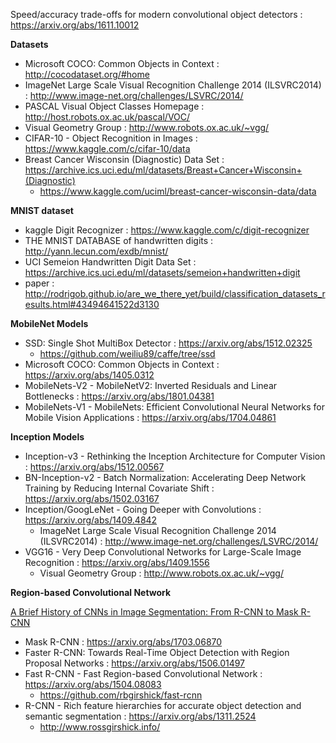 Speed/accuracy trade-offs for modern convolutional object detectors : https://arxiv.org/abs/1611.10012

<b> Datasets </b>

- Microsoft COCO: Common Objects in Context : http://cocodataset.org/#home
- ImageNet Large Scale Visual Recognition Challenge 2014 (ILSVRC2014) : http://www.image-net.org/challenges/LSVRC/2014/
- PASCAL Visual Object Classes Homepage : http://host.robots.ox.ac.uk/pascal/VOC/
- Visual Geometry Group : http://www.robots.ox.ac.uk/~vgg/
- CIFAR-10 - Object Recognition in Images : https://www.kaggle.com/c/cifar-10/data
- Breast Cancer Wisconsin (Diagnostic) Data Set : https://archive.ics.uci.edu/ml/datasets/Breast+Cancer+Wisconsin+(Diagnostic)
  - https://www.kaggle.com/uciml/breast-cancer-wisconsin-data/data


<b> MNIST dataset </b>

- kaggle Digit Recognizer : https://www.kaggle.com/c/digit-recognizer
- THE MNIST DATABASE of handwritten digits : http://yann.lecun.com/exdb/mnist/
- UCI Semeion Handwritten Digit Data Set : https://archive.ics.uci.edu/ml/datasets/semeion+handwritten+digit
- paper : http://rodrigob.github.io/are_we_there_yet/build/classification_datasets_results.html#43494641522d3130

<b> MobileNet Models </b>

- SSD: Single Shot MultiBox Detector : https://arxiv.org/abs/1512.02325
  - https://github.com/weiliu89/caffe/tree/ssd
- Microsoft COCO: Common Objects in Context : https://arxiv.org/abs/1405.0312
- MobileNets-V2 - MobileNetV2: Inverted Residuals and Linear Bottlenecks : https://arxiv.org/abs/1801.04381
- MobileNets-V1 - MobileNets: Efficient Convolutional Neural Networks for Mobile Vision Applications : https://arxiv.org/abs/1704.04861

<b> Inception Models </b>

- Inception-v3 - Rethinking the Inception Architecture for Computer Vision : https://arxiv.org/abs/1512.00567
- BN-Inception-v2 - Batch Normalization: Accelerating Deep Network Training by Reducing Internal Covariate Shift : https://arxiv.org/abs/1502.03167
- Inception/GoogLeNet - Going Deeper with Convolutions : https://arxiv.org/abs/1409.4842
  - ImageNet Large Scale Visual Recognition Challenge 2014 (ILSVRC2014) : http://www.image-net.org/challenges/LSVRC/2014/
- VGG16 - Very Deep Convolutional Networks for Large-Scale Image Recognition : https://arxiv.org/abs/1409.1556
  - Visual Geometry Group : http://www.robots.ox.ac.uk/~vgg/

<b> Region-based Convolutional Network </b>

[A Brief History of CNNs in Image Segmentation: From R-CNN to Mask R-CNN](https://blog.athelas.com/a-brief-history-of-cnns-in-image-segmentation-from-r-cnn-to-mask-r-cnn-34ea83205de4)

- Mask R-CNN : https://arxiv.org/abs/1703.06870
- Faster R-CNN: Towards Real-Time Object Detection with Region Proposal Networks : https://arxiv.org/abs/1506.01497
- Fast R-CNN - Fast Region-based Convolutional Network : https://arxiv.org/abs/1504.08083
  - https://github.com/rbgirshick/fast-rcnn
- R-CNN - Rich feature hierarchies for accurate object detection and semantic segmentation : https://arxiv.org/abs/1311.2524
  - http://www.rossgirshick.info/

